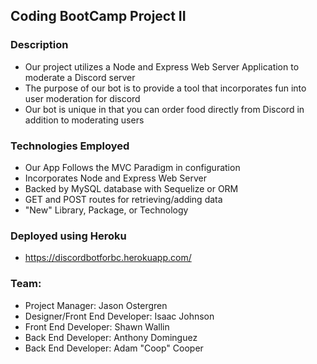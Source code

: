 ## Coding BootCamp Project II

### Description

- Our project utilizes a Node and Express Web Server Application to moderate a Discord server
- The purpose of our bot is to provide a tool that incorporates fun into user moderation for discord
- Our bot is unique in that you can order food directly from Discord in addition to moderating users

### Technologies Employed

- Our App Follows the MVC Paradigm in configuration
- Incorporates Node and Express Web Server
- Backed by MySQL database with Sequelize or ORM
- GET and POST routes for retrieving/adding data
- "New" Library, Package, or Technology

### Deployed using Heroku

- https://discordbotforbc.herokuapp.com/

### Team:

- Project Manager: Jason Ostergren
- Designer/Front End Developer: Isaac Johnson
- Front End Developer: Shawn Wallin
- Back End Developer: Anthony Dominguez
- Back End Developer: Adam "Coop" Cooper

